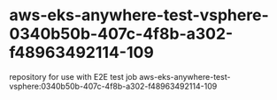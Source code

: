 # aws-eks-anywhere-test-vsphere-0340b50b-407c-4f8b-a302-f48963492114-109
repository for use with E2E test job aws-eks-anywhere-test-vsphere:0340b50b-407c-4f8b-a302-f48963492114-109
